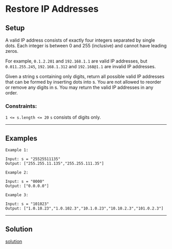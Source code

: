 # Restore IP Addresses

## Setup
A valid IP address consists of exactly four integers separated by single dots. Each integer is between 0 and 255 (inclusive) and cannot have leading zeros.

For example, `0.1.2.201` and `192.168.1.1` are valid IP addresses, but `0.011.255.245`, `192.168.1.312` and `192.168@1.1` are invalid IP addresses.

Given a string s containing only digits, return all possible valid IP addresses that can be formed by inserting dots into s. You are not allowed to reorder or remove any digits in s. You may return the valid IP addresses in any order.

### Constraints:

`1 <= s.length <= 20`
`s` consists of digits only.

***

## Examples
```
Example 1:

Input: s = "25525511135"
Output: ["255.255.11.135","255.255.111.35"]
```

```
Example 2:

Input: s = "0000"
Output: ["0.0.0.0"]
```

```
Example 3:

Input: s = "101023"
Output: ["1.0.10.23","1.0.102.3","10.1.0.23","10.10.2.3","101.0.2.3"]
```
***

## Solution

[solution](solution.py)